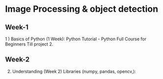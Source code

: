 # Image Processing & object detection
## Week-1
1 ) Basics of Python (1 Week): Python Tutorial - Python Full Course for Beginners Till project 2.
## Week-2
2) Understanding (Week 2) Libraries (numpy, pandas, opencv,):

